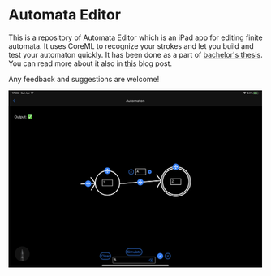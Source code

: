 # Automata Editor

This is a repository of Automata Editor which is an iPad app for editing finite automata. It uses CoreML to recognize your strokes and let you build and test your automaton quickly.
It has been done as a part of [bachelor's thesis](https://github.com/fortmarek/bachelor-thesis). You can read more about it also in [this](https://marekfort.com/posts/automata-editor) blog post.

Any feedback and suggestions are welcome!

<img src="Resources/automata-editor-example.png" width="500">